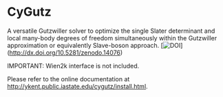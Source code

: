 CyGutz
======

A versatile Gutzwiller solver to optimize the single Slater determinant 
and local many-body degrees of freedom simultaneously within the Gutzwiller approximation or equivalently Slave-boson approach. 
[![DOI](https://zenodo.org/badge/doi/10.5281/zenodo.14076.svg)]
(http://dx.doi.org/10.5281/zenodo.14076)

IMPORTANT: Wien2k interface is not included. 

Please refer to the online documentation at 
http://ykent.public.iastate.edu/cygutz/install.html.
